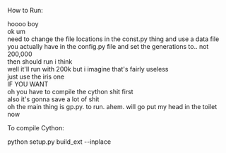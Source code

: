 How to Run:

hoooo boy  
ok um  
need to change the file locations in the const.py thing and use a data file you actually have in the config.py file and set the generations to.. not 200,000  
then should run i think  
well it'll run with 200k but i imagine that's fairly useless  
just use the iris one  
IF YOU WANT  
oh you have to compile the cython shit first  
also it's gonna save a lot of shit  
oh the main thing is gp.py. to run. ahem. will go put my head in the toilet now  



To compile Cython: 

python setup.py build_ext --inplace

